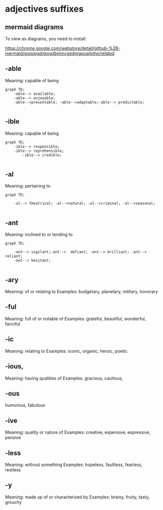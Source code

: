 # adjectives suffixes

## mermaid diagrams

To view as diagrams, you need to install: 

https://chrome.google.com/webstore/detail/github-%2B-mermaid/goiiopgdnkogdbjmncgedmgpoajilohe/related



## -able
Meaning: capable of being
```mermaid
graph TD;
    -able--> available;
    -able--> enjoyable;
    -able-->preventable; -able-->adaptable;-able--> predictable;
    
```

## -ible
Meaning: capable of being
```mermaid
graph TD;
    -ible--> responsible;
    -ible--> reprehensible;
        -ible--> credible;


```



## -al
Meaning: pertaining to

```mermaid
graph TD;

    -al--> theatrical; -al-->natural; -al-->criminal; -al-->seasonal;


```




## -ant
Meaning: inclined to or tending to
```mermaid
graph TD;

    -ant--> vigilant;-ant-->  defiant; -ant--> brilliant; -ant--> reliant;
    -ant--> hesitant;


```


## -ary
Meaning: of or relating to
Examples: budgetary, planetary, military, honorary

## -ful
Meaning: full of or notable of
Examples: grateful, beautiful, wonderful, fanciful

## -ic
Meaning: relating to
Examples: iconic, organic, heroic, poetic

## -ious, 
Meaning: having qualities of
Examples: gracious, cautious, 

## -ous
humorous, fabulous

## -ive
Meaning: quality or nature of
Examples: creative, expensive, expressive, pensive

## -less
Meaning: without something
Examples: hopeless, faultless, fearless, restless

## -y
Meaning: made up of or characterized by
Examples: brainy, fruity, tasty, grouchy